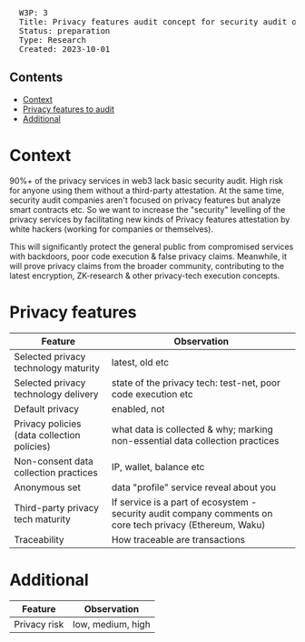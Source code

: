 <pre>
  W3P: 3
  Title: Privacy features audit concept for security audit organizations & whitehackers (research)
  Status: preparation
  Type: Research
  Created: 2023-10-01
</pre>
## Contents
- [Context](#Context)
- [Privacy features to audit](#Privacy-features)
- [Additional](#Additional)

# Context 

90%+ of the privacy services in web3 lack basic security audit. High risk for anyone using them without a third-party attestation.
At the same time, security audit companies aren't focused on privacy features but analyze smart contracts etc. So we want to increase the "security" levelling of the privacy services by facilitating new kinds of Privacy features attestation by white hackers (working for companies or themselves).

This will significantly protect the general public from compromised services with backdoors, poor code execution & false privacy claims. Meanwhile, it will prove privacy claims from the broader community, contributing to the latest encryption, ZK-research & other privacy-tech execution concepts.

# Privacy features

| Feature  | Observation | 
| ------------- | ------------- 
| Selected privacy technology maturity | latest, old etc |
| Selected privacy technology delivery | state of the privacy tech: test-net, poor code execution etc |
| Default privacy | enabled, not |
| Privacy policies (data collection policies) | what data is collected & why; marking non-essential data collection practices |
| Non-consent data collection practices | IP, wallet, balance etc |
| Anonymous set | data "profile" service reveal about you |
| Third-party privacy tech maturity | If service is a part of ecosystem - security audit company comments on core tech privacy (Ethereum, Waku) |
| Traceability | How traceable are transactions |

# Additional

| Feature  | Observation  | 
| ------------- | ------------- 
| Privacy risk | low, medium, high |
